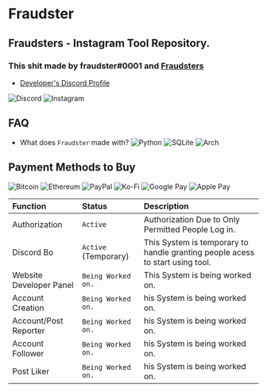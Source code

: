 # Fraudster

## Fraudsters - Instagram Tool Repository.

### This shit made by fraudster#0001 and [Fraudsters](https://discord.gg/fraudsters)

* [Developer's Discord Profile](https://lookup.guru/920364039568236565)

![Discord](https://img.shields.io/badge/%3Cfraudster%3E-%237289DA.svg?style=for-the-badge&logo=discord&logoColor=white) ![Instagram](https://img.shields.io/badge/<@whosshatee>-%23E4405F.svg?style=for-the-badge&logo=Instagram&logoColor=white) 

## FAQ

* What does `Fraudster` made with? ![Python](https://img.shields.io/badge/python-3670A0?style=for-the-badge&logo=python&logoColor=ffdd54) ![SQLite](https://img.shields.io/badge/sqlite-%2307405e.svg?style=for-the-badge&logo=sqlite&logoColor=white) ![Arch](https://img.shields.io/badge/Arch%20Linux-1793D1?logo=arch-linux&logoColor=fff&style=for-the-badge)

## Payment Methods to Buy

![Bitcoin](https://img.shields.io/badge/310-000?style=for-the-badge&logo=bitcoin&logoColor=white) 
![Ethereum](https://img.shields.io/badge/310-3C3C3D?style=for-the-badge&logo=Ethereum&logoColor=white) 
![PayPal](https://img.shields.io/badge/310-00457C?style=for-the-badge&logo=paypal&logoColor=white) 
![Ko-Fi](https://img.shields.io/badge/310-F16061?style=for-the-badge&logo=ko-fi&logoColor=white) 
![Google Pay](https://img.shields.io/badge/310-%233780F1.svg?style=for-the-badge&logo=Google-Pay&logoColor=white) 
![Apple Pay](https://img.shields.io/badge/310-000000.svg?style=for-the-badge&logo=Apple-Pay&logoColor=white)

| Function  | Status   | Description                       |
| :-------- | :------- | :-------------------------------- |
| Authorization| `Active` | Authorization Due to Only Permitted People Log in. |
| Discord Bo| `Active` (Temporary) | This System is temporary to handle granting people acess to start using tool. |
| Website Developer Panel| `Being Worked on.` | This System is being worked on. |
| Account Creation| `Being Worked on.` | his System is being worked on. |
| Account/Post Reporter| `Being Worked on.` | his System is being worked on. |
| Account Follower| `Being Worked on.` | his System is being worked on. |
| Post Liker| `Being Worked on.` | his System is being worked on. |
